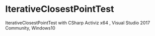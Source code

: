 # IterativeClosestPointTest
 IterativeClosestPointTest with CSharp Activiz x64 , Visual Studio 2017 Community, Windows10
